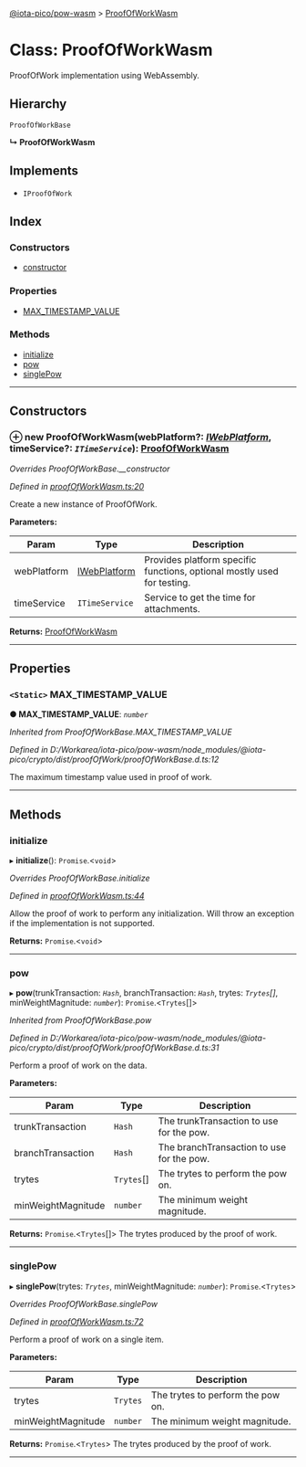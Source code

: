 [@iota-pico/pow-wasm](../README.md) > [ProofOfWorkWasm](../classes/proofofworkwasm.md)

# Class: ProofOfWorkWasm

ProofOfWork implementation using WebAssembly.

## Hierarchy

 `ProofOfWorkBase`

**↳ ProofOfWorkWasm**

## Implements

* `IProofOfWork`

## Index

### Constructors

* [constructor](proofofworkwasm.md#constructor)

### Properties

* [MAX_TIMESTAMP_VALUE](proofofworkwasm.md#max_timestamp_value)

### Methods

* [initialize](proofofworkwasm.md#initialize)
* [pow](proofofworkwasm.md#pow)
* [singlePow](proofofworkwasm.md#singlepow)

---

## Constructors

<a id="constructor"></a>

### ⊕ **new ProofOfWorkWasm**(webPlatform?: *[IWebPlatform](../interfaces/iwebplatform.md)*, timeService?: *`ITimeService`*): [ProofOfWorkWasm](proofofworkwasm.md)

*Overrides ProofOfWorkBase.__constructor*

*Defined in [proofOfWorkWasm.ts:20](https://github.com/iota-pico/pow-wasm/blob/5153d4b/src/proofOfWorkWasm.ts#L20)*

Create a new instance of ProofOfWork.

**Parameters:**

| Param | Type | Description |
| ------ | ------ | ------ |
| webPlatform | [IWebPlatform](../interfaces/iwebplatform.md)   |  Provides platform specific functions, optional mostly used for testing. |
| timeService | `ITimeService`   |  Service to get the time for attachments. |

**Returns:** [ProofOfWorkWasm](proofofworkwasm.md)

---

## Properties

<a id="max_timestamp_value"></a>

### `<Static>` MAX_TIMESTAMP_VALUE

**●  MAX_TIMESTAMP_VALUE**:  *`number`* 

*Inherited from ProofOfWorkBase.MAX_TIMESTAMP_VALUE*

*Defined in D:/Workarea/iota-pico/pow-wasm/node_modules/@iota-pico/crypto/dist/proofOfWork/proofOfWorkBase.d.ts:12*

The maximum timestamp value used in proof of work.

___

## Methods

<a id="initialize"></a>

###  initialize

▸ **initialize**(): `Promise`.<`void`>

*Overrides ProofOfWorkBase.initialize*

*Defined in [proofOfWorkWasm.ts:44](https://github.com/iota-pico/pow-wasm/blob/5153d4b/src/proofOfWorkWasm.ts#L44)*

Allow the proof of work to perform any initialization. Will throw an exception if the implementation is not supported.

**Returns:** `Promise`.<`void`>

___

<a id="pow"></a>

###  pow

▸ **pow**(trunkTransaction: *`Hash`*, branchTransaction: *`Hash`*, trytes: *`Trytes`[]*, minWeightMagnitude: *`number`*): `Promise`.<`Trytes`[]>

*Inherited from ProofOfWorkBase.pow*

*Defined in D:/Workarea/iota-pico/pow-wasm/node_modules/@iota-pico/crypto/dist/proofOfWork/proofOfWorkBase.d.ts:31*

Perform a proof of work on the data.

**Parameters:**

| Param | Type | Description |
| ------ | ------ | ------ |
| trunkTransaction | `Hash`   |  The trunkTransaction to use for the pow. |
| branchTransaction | `Hash`   |  The branchTransaction to use for the pow. |
| trytes | `Trytes`[]   |  The trytes to perform the pow on. |
| minWeightMagnitude | `number`   |  The minimum weight magnitude. |

**Returns:** `Promise`.<`Trytes`[]>
The trytes produced by the proof of work.

___

<a id="singlepow"></a>

###  singlePow

▸ **singlePow**(trytes: *`Trytes`*, minWeightMagnitude: *`number`*): `Promise`.<`Trytes`>

*Overrides ProofOfWorkBase.singlePow*

*Defined in [proofOfWorkWasm.ts:72](https://github.com/iota-pico/pow-wasm/blob/5153d4b/src/proofOfWorkWasm.ts#L72)*

Perform a proof of work on a single item.

**Parameters:**

| Param | Type | Description |
| ------ | ------ | ------ |
| trytes | `Trytes`   |  The trytes to perform the pow on. |
| minWeightMagnitude | `number`   |  The minimum weight magnitude. |

**Returns:** `Promise`.<`Trytes`>
The trytes produced by the proof of work.

___

